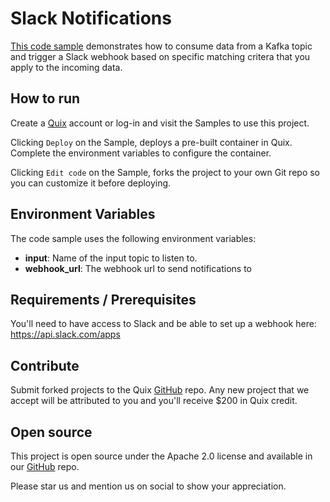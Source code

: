 # Slack Notifications

[This code sample](https://github.com/quixio/quix-samples/tree/main/python/destinations/slack_notifications) demonstrates how to consume data from a Kafka topic and trigger a Slack webhook based on specific matching critera that you apply to the incoming data.

## How to run

Create a [Quix](https://portal.platform.quix.io/signup?xlink=github) account or log-in and visit the Samples to use this project.

Clicking `Deploy` on the Sample, deploys a pre-built container in Quix. Complete the environment variables to configure the container.

Clicking `Edit code` on the Sample, forks the project to your own Git repo so you can customize it before deploying.

## Environment Variables

The code sample uses the following environment variables:

- **input**: Name of the input topic to listen to.
- **webhook_url**: The webhook url to send notifications to

## Requirements / Prerequisites

You'll need to have access to Slack and be able to set up a webhook here: https://api.slack.com/apps

## Contribute

Submit forked projects to the Quix [GitHub](https://github.com/quixio/quix-samples) repo. Any new project that we accept will be attributed to you and you'll receive $200 in Quix credit.

## Open source

This project is open source under the Apache 2.0 license and available in our [GitHub](https://github.com/quixio/quix-samples) repo.

Please star us and mention us on social to show your appreciation.
